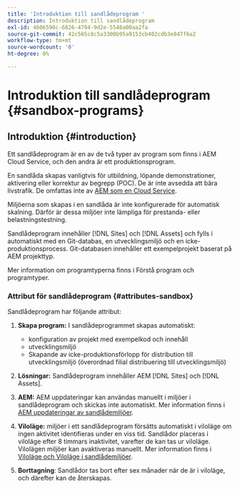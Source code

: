 ```yaml
---
title: 'Introduktion till sandlådeprogram '
description: Introduktion till sandlådeprogram
exl-id: 4606590c-6826-4794-9d2e-5548a00aa2fa
source-git-commit: 42c565c8c5a3300b95a9153cb402cdb3e847f6a2
workflow-type: tm+mt
source-wordcount: '0'
ht-degree: 0%

---
```


# Introduktion till sandlådeprogram {#sandbox-programs}

## Introduktion {#introduction}

Ett sandlådeprogram är en av de två typer av program som finns i AEM Cloud Service, och den andra är ett produktionsprogram.

En sandlåda skapas vanligtvis för utbildning, löpande demonstrationer, aktivering eller korrektur av begrepp (POC). De är inte avsedda att bära livstrafik. De omfattas inte av [AEM som en Cloud Service](https://www.adobe.com/legal/service-commitments.html).

Miljöerna som skapas i en sandlåda är inte konfigurerade för automatisk skalning. Därför är dessa miljöer inte lämpliga för prestanda- eller belastningstestning.

Sandlådeprogram innehåller [!DNL Sites] och [!DNL Assets] och fylls i automatiskt med en Git-databas, en utvecklingsmiljö och en icke-produktionsprocess.  Git-databasen innehåller ett exempelprojekt baserat på AEM projekttyp.

Mer information om programtyperna finns i Förstå program och programtyper.

### Attribut för sandlådeprogram {#attributes-sandbox}

Sandlådeprogram har följande attribut:

1. **Skapa program:** I sandlådeprogrammet skapas automatiskt:
   * konfiguration av projekt med exempelkod och innehåll
   * utvecklingsmiljö
   * Skapande av icke-produktionsförlopp för distribution till utvecklingsmiljö (överordnad filial distribuering till utvecklingsmiljö)

1. **Lösningar:** Sandlådeprogram innehåller AEM  [!DNL Sites] och  [!DNL Assets].

1. **AEM:** AEM uppdateringar kan användas manuellt i miljöer i sandlådeprogram och skickas inte automatiskt.
Mer information finns i [AEM uppdateringar av sandlådemiljöer](/help/implementing/cloud-manager/getting-access-to-aem-in-cloud/hibernating-de-hibernating-sandbox-environments.md#aem-updates-sandbox).

1. **Viloläge:** miljöer i ett sandlådeprogram försätts automatiskt i viloläge om ingen aktivitet identifieras under en viss tid. Sandlådor placeras i viloläge efter 8 timmars inaktivitet, varefter de kan tas ur viloläge. Vilolägen miljöer kan avaktiveras manuellt.
Mer information finns i [Viloläge och Viloläge i sandlådemiljöer](/help/implementing/cloud-manager/getting-access-to-aem-in-cloud/hibernating-de-hibernating-sandbox-environments.md).

1. **Borttagning**: Sandlådor tas bort efter sex månader när de är i viloläge, och därefter kan de återskapas.
